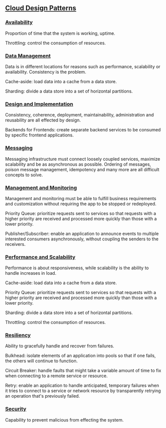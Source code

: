 ## [Cloud Design Patterns](https://docs.microsoft.com/en-us/azure/architecture/patterns/)

### [Availability](https://docs.microsoft.com/en-us/azure/architecture/patterns/category/availability)

Proportion of time that the system is working, uptime.  

Throttling: control the consumption of resources.  

### [Data Management](https://docs.microsoft.com/en-us/azure/architecture/patterns/category/data-management)

Data is in different locations for reasons such as performance, scalability or availability. Consistency is the problem.  

Cache-aside: load data into a cache from a data store.  

Sharding: divide a data store into a set of horizontal partitions.  

### [Design and Implementation](https://docs.microsoft.com/en-us/azure/architecture/patterns/category/design-implementation)

Consistency, coherence, deployment, maintainability, administration and reusability are all effected by design.  

Backends for Frontends: create separate backend services to be consumed by specific frontend applications.  

### [Messaging](https://docs.microsoft.com/en-us/azure/architecture/patterns/category/messaging)

Messaging infrastructure must connect loosely coupled services, maximize scalability and be as asynchronous as possible. Ordering of messages, poison message management, idempotency and many more are all difficult concepts to solve.

### [Management and Monitoring](https://docs.microsoft.com/en-us/azure/architecture/patterns/category/management-monitoring)

Management and monitoring must be able to fulfill business requirements and customization without requiring the app to be stopped or redeployed.

Priority Queue: prioritize requests sent to services so that requests with a higher priority are received and processed more quickly than those with a lower priority.  

Publisher/Subscriber: enable an application to announce events to multiple interested consumers asynchronously, without coupling the senders to the receivers.  

### [Performance and Scalability](https://docs.microsoft.com/en-us/azure/architecture/patterns/category/performance-scalability)

Performance is about responsiveness, while scalability is the ability to handle increases in load.

Cache-aside: load data into a cache from a data store.  

Priority Queue: prioritize requests sent to services so that requests with a higher priority are received and processed more quickly than those with a lower priority.  

Sharding: divide a data store into a set of horizontal partitions.  

Throttling: control the consumption of resources.  

### [Resiliency](https://docs.microsoft.com/en-us/azure/architecture/patterns/category/resiliency)

Ability to gracefully handle and recover from failures.  

Bulkhead: isolate elements of an application into pools so that if one fails, the others will continue to function.  

Circuit Breaker: handle faults that might take a variable amount of time to fix when connecting to a remote service or resource.  

Retry: enable an application to handle anticipated, temporary failures when it tries to connect to a service or network resource by transparently retrying an operation that's previously failed.  

### [Security](https://docs.microsoft.com/en-us/azure/architecture/patterns/category/security)

Capability to prevent malicious from effecting the system.  



